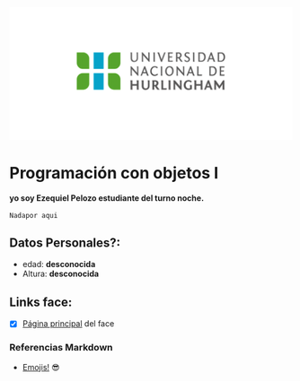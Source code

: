 ![Logo UNAHUR](./assets/UNAHUR.png)

# Programación con objetos I
**yo soy Ezequiel Pelozo estudiante del turno noche.**



```
Nadapor aqui
```

## Datos Personales?:
* edad: **desconocida**
* Altura: **desconocida**

## Links face:
- [x] [Página principal](https://outlook.live.com/mail/0/inbox/id/AQQkADAwATY3ZmYAZS05ZGI2LWI1ZjgtMDACLTAwCgAQAIOA0KyuNuFDjju1seRAF8s%3D) del face

### Referencias Markdown 

* [Emojis!](https://github.com/ikatyang/emoji-cheat-sheet/blob/master/README.md) :sunglasses:
